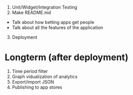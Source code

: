 1. Unit/Widget/Integration Testing
2. Make README.md
- Talk about how betting apps get people
- Talk about all the features of the application
3. Deployment

# Longterm (after deployment)
1. Time period filter
2. Graph vidualization of analytics
3. Export/import JSON
4. Publishing to app stores